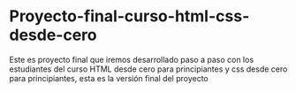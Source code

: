 # Proyecto-final-curso-html-css-desde-cero
Este es proyecto final que iremos desarrollado paso a paso con los estudiantes del curso HTML desde cero para principiantes y css desde cero para principiantes, esta es la versión final del proyecto
